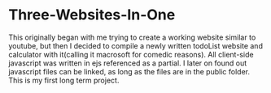 # Three-Websites-In-One
This originally began with me trying to create a working website similar to youtube, but then I decided to compile a newly written todoList website and calculator with it(calling it macrosoft for comedic reasons). All client-side javascript was written in ejs referenced as a partial. I later on found out javascript files can be linked, as long as the files are in the public folder. This is my first long term project.
